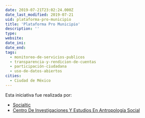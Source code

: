 ```yaml
---
date: 2019-07-21T23:02:24.000Z
date_last_modified: 2019-07-21
uid: plataforma-pro-municipio
title: 'Plataforma Pro Municipio'
description: ''
type: 
website: 
date_ini: 
date_end: 
tags:
  - monitoreo-de-servicios-publicos
  - transparencia-y-rendicion-de-cuentas
  - participación-ciudadana
  - uso-de-datos-abiertos
cities: 
  - Ciudad de México
---
```


Esta iniciativa fue realizada por:

- [Socialtic](/organizaciones/socialtic)
- [Centro De Investigaciones Y Estudios En Antropología Social](/organizaciones/centro-de-investigaciones-y-estudios-en-antropologia-social)
